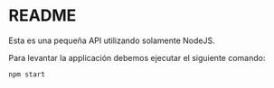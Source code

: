 # README

Esta es una pequeña API utilizando solamente NodeJS.

Para levantar la applicación debemos ejecutar el siguiente comando:

```bash
npm start
```
